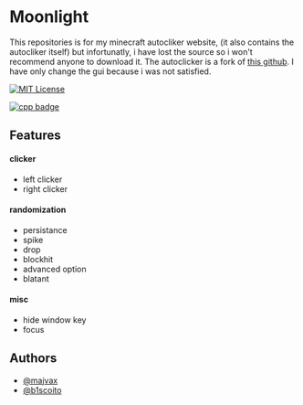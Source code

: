 
# Moonlight

This repositories is for my minecraft autocliker website, (it also contains the autocliker itself)
but infortunatly, i have lost the source so i won't recommend anyone to download it.
The autoclicker is a fork of [this github](https://github.com/b1scoito/clicker). I have only
change the gui because i was not satisfied.
 
[![MIT License](https://img.shields.io/badge/License-MIT-green.svg)](https://choosealicense.com/licenses/mit/) 

[![cpp badge](https://img.shields.io/badge/C%2B%2B-00599C?style=flat&logo=c%2B%2B&logoColor=white)]()



## Features


#### clicker
- left clicker
- right clicker

#### randomization
- persistance
- spike
- drop 
- blockhit
- advanced option
- blatant

#### misc
- hide window key
- focus



## Authors

- [@majvax](https://www.github.com/majvax)
- [@b1scoito](https://www.github.com/b1scoito)



